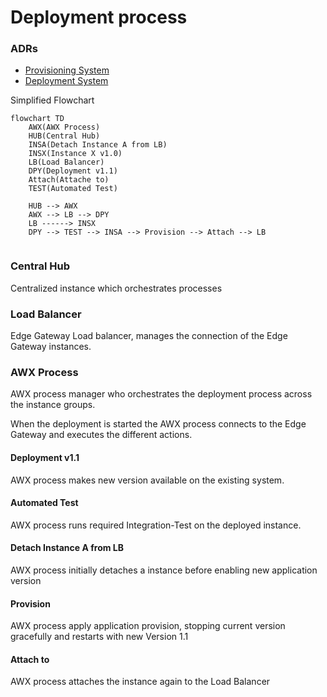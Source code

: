 # Deployment process

### ADRs
- [Provisioning System](../ADRs/06-ProvisioningService.md)
- [Deployment System](../ADRs/05-DeployementSystem.md)

Simplified Flowchart

```mermaid
flowchart TD
    AWX(AWX Process)
    HUB(Central Hub)
    INSA(Detach Instance A from LB)
    INSX(Instance X v1.0)
    LB(Load Balancer)
    DPY(Deployment v1.1)
    Attach(Attache to)
    TEST(Automated Test)
    
    HUB --> AWX
    AWX --> LB --> DPY
    LB ------> INSX
    DPY --> TEST --> INSA --> Provision --> Attach --> LB
    
```

### Central Hub

Centralized instance which orchestrates processes

### Load Balancer

Edge Gateway Load balancer, manages the connection of the Edge Gateway instances.

### AWX Process

AWX process manager who orchestrates the deployment process across the instance groups.

When the deployment is started the AWX process connects to the Edge Gateway and executes the different actions. 

 


#### Deployment v1.1

AWX process makes new version available on the existing system.

#### Automated Test

AWX process runs required Integration-Test on the deployed instance. 

#### Detach Instance A from LB

AWX process initially detaches a instance before enabling new application version

#### Provision

AWX process apply application provision, stopping current version gracefully and restarts with new Version 1.1

#### Attach to

AWX process attaches the instance again to the Load Balancer 